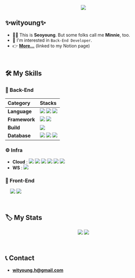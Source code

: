 <p align="center">
  <img src="https://capsule-render.vercel.app/api?type=venom&color=auto&height=300&section=header&text=✨wityoung✨"/>
</p>

## ✨wityoung✨
- 💁‍♀️ This is **Seoyoung**. But some folks call me **Minnie**, too.
- 👀 I'm interested in `Back-End Developer`.
- 👉 [**More...**](https://wityoung-h.notion.site/5da77a565e434405b64ea17d103c0ed4?pvs=4) (linked to my Notion page)  
<br/>
 
## 🛠️ My Skills
### 💾 Back-End
|Category|Stacks|
|:---|:---|
|**Language**|<img src="https://img.shields.io/badge/java-007396?style=for-the-badge&logo=JAVA&logoColor=white"> <img src="https://img.shields.io/badge/Python-3776AB?style=for-the-badge&logo=Python&logoColor=white"> <img src="https://img.shields.io/badge/C++-00599C?style=for-the-badge&logo=cplusplus&logoColor=white">|
|**Framework**|<img src="https://img.shields.io/badge/spring-6DB33F?style=for-the-badge&logo=spring&logoColor=white"> <img src="https://img.shields.io/badge/flask-3BABC3?style=for-the-badge&logo=Flask&logoColor=white"> |
|**Build**|<img src="https://img.shields.io/badge/gradle-02303A?style=for-the-badge&logo=gradle&logoColor=white"> |
|**Database**|<img src="https://img.shields.io/badge/mysql-4479A1?style=for-the-badge&logo=mysql&logoColor=white"> <img src="https://img.shields.io/badge/mongodb-00684A?style=for-the-badge&logo=mongodb&logoColor=white">  <img src="https://img.shields.io/badge/redis-DC382D?style=for-the-badge&logo=redis&logoColor=white">|

### ⚙️ Infra
- **Cloud** : <img src="https://img.shields.io/badge/AWS%20EC2-ff9900"> <img src="https://img.shields.io/badge/AWS%20RDS-ff9900">  <img src="https://img.shields.io/badge/AWS%20S3-ff9900"> <img src="https://img.shields.io/badge/AWS%20VPC-ff9900"> <img src="https://img.shields.io/badge/AWS%20ElastiCache-ff9900"> <img src="https://img.shields.io/badge/MongoDB%20Atlas-00684a"> 
- **WS** : <img src="https://img.shields.io/badge/NGINX-009639">

### 🎨 Front-End
&nbsp;&nbsp;&nbsp;&nbsp;<img src="https://img.shields.io/badge/HTML5-E34F26?style=for-the-badge&logo=HTML5&logoColor=white"> <img src="https://img.shields.io/badge/CSS3-1572B6?style=for-the-badge&logo=CSS3&logoColor=white">  

<br/>

## 🏷️ My Stats
<p align="center">
  <img src="https://github-readme-stats.vercel.app/api?username=zzo3ozz&theme=graywhite"/>
  <img src="https://github-readme-stats.vercel.app/api/top-langs/?username=zzo3ozz&layout=compact&theme=graywhite"/>
</p>

<br/>

## 📞 Contact
- **wityoung.h@gmail.com**

<!--
**zzo3ozz/zzo3ozz** is a ✨ _special_ ✨ repository because its `README.md` (this file) appears on your GitHub profile.

Here are some ideas to get you started:

- 🔭 I’m currently working on ...
- 🌱 I’m currently learning ...
- 👯 I’m looking to collaborate on ...
- 🤔 I’m looking for help with ...
- 💬 Ask me about ...
- 📫 How to reach me: ...
- 😄 Pronouns: ...
- ⚡ Fun fact: ...
-->
